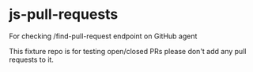 # js-pull-requests
For checking /find-pull-request endpoint on GitHub agent

This fixture repo is for testing open/closed PRs please don't add any pull requests to it.
